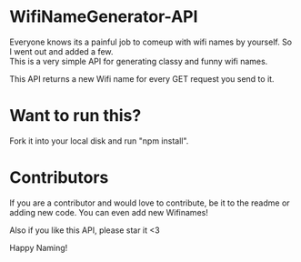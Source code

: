 # WifiNameGenerator-API

Everyone knows its a painful job to comeup with wifi names by yourself. So I went out and added a few.  
This is a very simple API for generating classy and funny wifi names. 

This API returns a new Wifi name for every GET request you send to it. 

# Want to run this? 
Fork it into your local disk and run "npm install". 


# Contributors
If you are a contributor and would love to contribute, be it to the readme or adding new code. You can even add new Wifinames! 

Also if you like this API, please star it <3

Happy Naming! 
